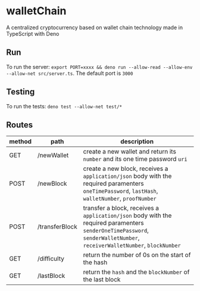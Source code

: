 # walletChain
A centralized cryptocurrency based on wallet chain technology made in TypeScript with Deno

## Run
To run the server: `export PORT=xxxx && deno run --allow-read --allow-env --allow-net src/server.ts`. The default port is `3000`

## Testing
To run the tests: `deno test --allow-net test/*`

## Routes
| method | path           | description |
| ------ | -------------- | ----------- |
| GET    | /newWallet     | create a new wallet and return its `number` and its one time password `uri` |
| POST   | /newBlock      | create a new block, receives a `application/json` body with the required paramenters `oneTimePassword`, `lastHash`, `walletNumber`, `proofNumber`
| POST   | /transferBlock | transfer a block, receives a `application/json` body with the required paramenters `senderOneTimePassword`, `senderWalletNumber`, `receiverWalletNumber`, `blockNumber` |
| GET    | /difficulty    | return the number of 0s on the start of the hash |
| GET    | /lastBlock     | return the `hash` and the `blockNumber` of the last block |